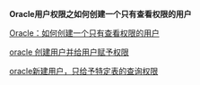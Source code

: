 **Oracle用户权限之如何创建一个只有查看权限的用户**

[Oracle：如何创建一个只有查看权限的用户](https://www.cnblogs.com/hanmk/p/9815912.html) 

[oracle 创建用户并给用户赋予权限](https://blog.csdn.net/HXChuangxiaochuan/article/details/80542576)

[oracle新建用户，只给予特定表的查询权限](https://blog.csdn.net/retainthewind/article/details/105360500)





